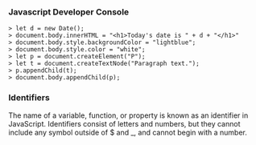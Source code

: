 
### Javascript Developer Console 
```
> let d = new Date();
> document.body.innerHTML = "<h1>Today's date is " + d + "</h1>"
> document.body.style.backgroundColor = "lightblue";
> document.body.style.color = "white";
> let p = document.createElement("P");
> let t = document.createTextNode("Paragraph text.");
> p.appendChild(t);
> document.body.appendChild(p);
```
### Identifiers
The name of a variable, function, or property is known as an identifier in JavaScript. Identifiers consist of letters and numbers, but they cannot include any symbol outside of $ and _, and cannot begin with a number. 


